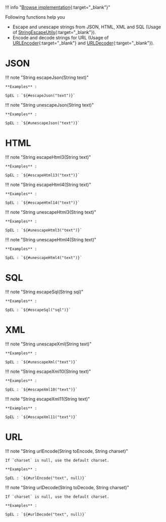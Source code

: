 <!--
  ~ SPDX-FileCopyrightText: 2017-2024 Enedis
  ~
  ~ SPDX-License-Identifier: Apache-2.0
  ~
-->

!!! info "[Browse implementation](https://github.com/Enedis-OSS/chutney/blob/main/chutney/action-impl/src/main/java/com/chutneytesting/action/function/EscapeFunctions.java){:target="_blank"}"

Following functions help you
 * Escape and unescape strings from JSON, HTML, XML and SQL (Usage of [StringEscapeUtils](https://commons.apache.org/proper/commons-text/javadocs/api-release/org/apache/commons/text/StringEscapeUtils.html){:target="_blank"}). 
 * Encode and decode strings for URL (Usage of [URLEncoder](https://devdocs.io/openjdk~21/java.base/java/net/urlencoder){:target="_blank"} and [URLDecoder](https://devdocs.io/openjdk~21/java.base/java/net/urldecoder){:target="_blank"}).

# JSON

!!! note "String escapeJson(String text)"

    **Examples** :

    SpEL : `${#escapeJson("text")}`

!!! note "String unescapeJson(String text)"

    **Examples** :

    SpEL : `${#unescapeJson("text")}`

# HTML

!!! note "String escapeHtml3(String text)"

    **Examples** :

    SpEL : `${#escapeHtml13("text")}`

!!! note "String escapeHtml4(String text)"

    **Examples** :

    SpEL : `${#escapeHtml14("text")}`

!!! note "String unescapeHtml3(String text)"

    **Examples** :

    SpEL : `${#unescapeHtml3("text")}`

!!! note "String unescapeHtml4(String text)"

    **Examples** :

    SpEL : `${#unescapeHtml4("text")}`

# SQL

!!! note "String escapeSql(String sql)"

    **Examples** :

    SpEL : `${#escapeSql("sql")}`

# XML

!!! note "String unescapeXml(String text)"

    **Examples** :

    SpEL : `${#unescapeXml("text")}`

!!! note "String escapeXml10(String text)"

    **Examples** :

    SpEL : `${#escapeXml10("text")}`

!!! note "String escapeXml11(String text)"

    **Examples** :

    SpEL : `${#escapeXml11("text")}`

# URL

!!! note "String urlEncode(String toEncode, String charset)"

    If `charset` is null, use the default charset.
    
    **Examples** :

    SpEL : `${#urlEncode("text", null)}`

!!! note "String urlDecode(String toDecode, String charset)"

    If `charset` is null, use the default charset.
    
    **Examples** :

    SpEL : `${#urlDecode("text", null)}`
